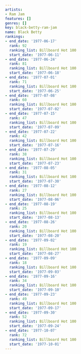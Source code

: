 ```yaml
---
artists:
- Ram Jam
features: []
genres: []
key: black-betty-ram-jam
name: Black Betty
rankings:
- end_date: '1977-06-17'
  rank: 92
  ranking_list: Billboard Hot 100
  start_date: '1977-06-11'
- end_date: '1977-06-24'
  rank: 81
  ranking_list: Billboard Hot 100
  start_date: '1977-06-18'
- end_date: '1977-07-01'
  rank: 71
  ranking_list: Billboard Hot 100
  start_date: '1977-06-25'
- end_date: '1977-07-08'
  rank: 60
  ranking_list: Billboard Hot 100
  start_date: '1977-07-02'
- end_date: '1977-07-15'
  rank: 47
  ranking_list: Billboard Hot 100
  start_date: '1977-07-09'
- end_date: '1977-07-22'
  rank: 42
  ranking_list: Billboard Hot 100
  start_date: '1977-07-16'
- end_date: '1977-07-29'
  rank: 38
  ranking_list: Billboard Hot 100
  start_date: '1977-07-23'
- end_date: '1977-08-05'
  rank: 31
  ranking_list: Billboard Hot 100
  start_date: '1977-07-30'
- end_date: '1977-08-12'
  rank: 27
  ranking_list: Billboard Hot 100
  start_date: '1977-08-06'
- end_date: '1977-08-19'
  rank: 25
  ranking_list: Billboard Hot 100
  start_date: '1977-08-13'
- end_date: '1977-08-26'
  rank: 20
  ranking_list: Billboard Hot 100
  start_date: '1977-08-20'
- end_date: '1977-09-02'
  rank: 19
  ranking_list: Billboard Hot 100
  start_date: '1977-08-27'
- end_date: '1977-09-09'
  rank: 18
  ranking_list: Billboard Hot 100
  start_date: '1977-09-03'
- end_date: '1977-09-16'
  rank: 34
  ranking_list: Billboard Hot 100
  start_date: '1977-09-10'
- end_date: '1977-09-23'
  rank: 49
  ranking_list: Billboard Hot 100
  start_date: '1977-09-17'
- end_date: '1977-09-30'
  rank: 52
  ranking_list: Billboard Hot 100
  start_date: '1977-09-24'
- end_date: '1977-10-07'
  rank: 72
  ranking_list: Billboard Hot 100
  start_date: '1977-10-01'
---
```


